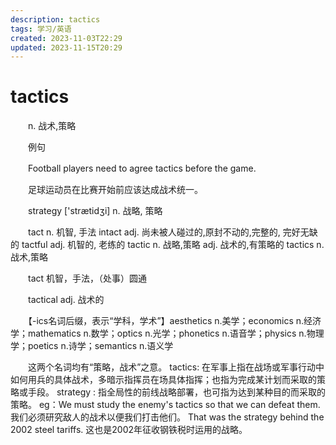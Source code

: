 ```yaml
---
description: tactics
tags: 学习/英语
created: 2023-11-03T22:29
updated: 2023-11-15T20:29
---
```

# tactics

　　n. 战术,策略

　　例句

　　Football players need to agree tactics before the game.

　　足球运动员在比赛开始前应该达成战术统一。

　　strategy \['strætidʒi\] n. 战略, 策略

　　tact n. 机智, 手法 intact adj. 尚未被人碰过的,原封不动的,完整的, 完好无缺的 tactful adj. 机智的, 老练的 tactic n. 战略,策略 adj. 战术的,有策略的 tactics n.战术,策略

　　tact 机智，手法，（处事）圆通

　　tactical adj. 战术的

　　【-ics名词后缀，表示“学科，学术”】aesthetics n.美学；economics n.经济学；mathematics n.数学；optics n.光学；phonetics n.语音学；physics n.物理学；poetics n.诗学；semantics n.语义学

　　这两个名词均有“策略，战术”之意。 tactics: 在军事上指在战场或军事行动中如何用兵的具体战术，多暗示指挥员在场具体指挥；也指为完成某计划而采取的策略或手段。 strategy : 指全局性的前线战略部署，也可指为达到某种目的而采取的策略。 eg：We must study the enemy's tactics so that we can defeat them. 我们必须研究敌人的战术以便我们打击他们。 That was the strategy behind the 2002 steel tariffs. 这也是2002年征收钢铁税时运用的战略。
